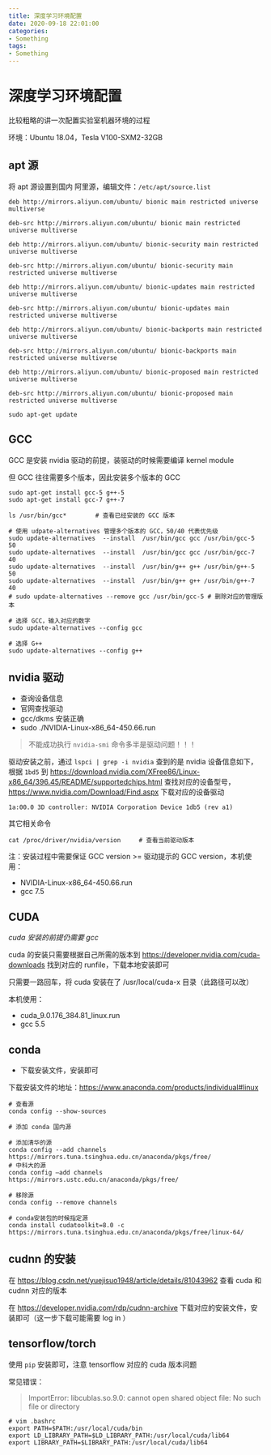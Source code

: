```yaml
---
title: 深度学习环境配置
date: 2020-09-18 22:01:00
categories:
- Something
tags:
- Something
---
```


# 深度学习环境配置

比较粗略的讲一次配置实验室机器环境的过程

环境：Ubuntu 18.04，Tesla V100-SXM2-32GB

## apt 源

将 apt 源设置到国内 阿里源，编辑文件：`/etc/apt/source.list`

```
deb http://mirrors.aliyun.com/ubuntu/ bionic main restricted universe multiverse
  
deb-src http://mirrors.aliyun.com/ubuntu/ bionic main restricted universe multiverse

deb http://mirrors.aliyun.com/ubuntu/ bionic-security main restricted universe multiverse

deb-src http://mirrors.aliyun.com/ubuntu/ bionic-security main restricted universe multiverse

deb http://mirrors.aliyun.com/ubuntu/ bionic-updates main restricted universe multiverse

deb-src http://mirrors.aliyun.com/ubuntu/ bionic-updates main restricted universe multiverse

deb http://mirrors.aliyun.com/ubuntu/ bionic-backports main restricted universe multiverse

deb-src http://mirrors.aliyun.com/ubuntu/ bionic-backports main restricted universe multiverse

deb http://mirrors.aliyun.com/ubuntu/ bionic-proposed main restricted universe multiverse

deb-src http://mirrors.aliyun.com/ubuntu/ bionic-proposed main restricted universe multiverse
```

```shell
sudo apt-get update
```

## GCC

GCC 是安装 nvidia 驱动的前提，装驱动的时候需要编译 kernel module

但 GCC 往往需要多个版本，因此安装多个版本的 GCC

```shell
sudo apt-get install gcc-5 g++-5
sudo apt-get install gcc-7 g++-7

ls /usr/bin/gcc*        # 查看已经安装的 GCC 版本

# 使用 udpate-alternatives 管理多个版本的 GCC，50/40 代表优先级
sudo update-alternatives  --install  /usr/bin/gcc gcc /usr/bin/gcc-5 50
sudo update-alternatives  --install  /usr/bin/gcc gcc /usr/bin/gcc-7 40
sudo update-alternatives  --install  /usr/bin/g++ g++ /usr/bin/g++-5 50
sudo update-alternatives  --install  /usr/bin/g++ g++ /usr/bin/g++-7 40
# sudo update-alternatives --remove gcc /usr/bin/gcc-5 # 删除对应的管理版本

# 选择 GCC，输入对应的数字
sudo update-alternatives --config gcc

# 选择 G++
sudo update-alternatives --config g++
```

## nvidia 驱动

- 查询设备信息
- 官网查找驱动
- gcc/dkms 安装正确
- sudo ./NVIDIA-Linux-x86_64-450.66.run

> 不能成功执行 `nvidia-smi` 命令多半是驱动问题！！！

驱动安装之前，通过 `lspci | grep -i nvidia` 查到的是 nvidia 设备信息如下，根据 `1bd5` 到 https://download.nvidia.com/XFree86/Linux-x86_64/396.45/README/supportedchips.html 查找对应的设备型号，https://www.nvidia.com/Download/Find.aspx 下载对应的设备驱动

```
1a:00.0 3D controller: NVIDIA Corporation Device 1db5 (rev a1)
```

其它相关命令

```shell
cat /proc/driver/nvidia/version     # 查看当前驱动版本
```

注：安装过程中需要保证 GCC version >= 驱动提示的 GCC version，本机使用：
- NVIDIA-Linux-x86_64-450.66.run
- gcc 7.5

## CUDA

*cuda 安装的前提仍需要 gcc*

cuda 的安装只需要根据自己所需的版本到 https://developer.nvidia.com/cuda-downloads 找到对应的 runfile，下载本地安装即可

只需要一路回车，将 cuda 安装在了 /usr/local/cuda-x 目录（此路径可以改）

本机使用：
- cuda_9.0.176_384.81_linux.run
- gcc 5.5

## conda

- 下载安装文件，安装即可

下载安装文件的地址：https://www.anaconda.com/products/individual#linux

```shell
# 查看源
conda config --show-sources

# 添加 conda 国内源

# 添加清华的源
conda config --add channels https://mirrors.tuna.tsinghua.edu.cn/anaconda/pkgs/free/
# 中科大的源
conda config –add channels https://mirrors.ustc.edu.cn/anaconda/pkgs/free/ 

# 移除源
conda config --remove channels

# conda安装包的时候指定源
conda install cudatoolkit=8.0 -c https://mirrors.tuna.tsinghua.edu.cn/anaconda/pkgs/free/linux-64/
```

## cudnn 的安装 

在 https://blog.csdn.net/yuejisuo1948/article/details/81043962 查看 cuda 和 cudnn 对应的版本

在 https://developer.nvidia.com/rdp/cudnn-archive 下载对应的安装文件，安装即可（这一步下载可能需要 log in ）

## tensorflow/torch

使用 `pip` 安装即可，注意 tensorflow 对应的 cuda 版本问题

常见错误：

> ImportError: libcublas.so.9.0: cannot open shared object file: No such file or directory

```shell
# vim .bashrc
export PATH=$PATH:/usr/local/cuda/bin
export LD_LIBRARY_PATH=$LD_LIBRARY_PATH:/usr/local/cuda/lib64
export LIBRARY_PATH=$LIBRARY_PATH:/usr/local/cuda/lib64
```